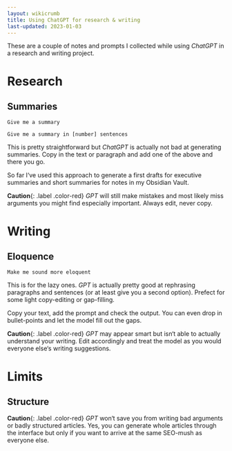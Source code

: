```yaml
---
layout: wikicrumb 
title: Using ChatGPT for research & writing
last-updated: 2023-01-03
---
```


These are a couple of notes and prompts I collected while using *ChatGPT* in a research and writing project.

# Research

## Summaries
`Give me a summary`

`Give me a summary in [number] sentences`

This is pretty straightforward but *ChatGPT* is actually not bad at generating summaries. Copy in the text or paragraph and add one of the above and there you go.

So far I‘ve used this approach to generate a first drafts for executive summaries and short summaries for notes in my Obsidian Vault.

**Caution**{: .label .color-red} *GPT* will still make mistakes and most likely miss arguments you might find especially important. Always edit, never copy.

# Writing

## Eloquence

`Make me sound more eloquent`

This is for the lazy ones. *GPT* is actually pretty good at rephrasing paragraphs and sentences (or at least give you a second option). Prefect for some light copy-editing or gap-filling.

Copy your text, add the prompt and check the output. You can even drop in bullet-points and let the model fill out the gaps.

**Caution**{: .label .color-red} *GPT* may appear smart but isn‘t able to actually understand your writing. Edit accordingly and treat the model as you would everyone else‘s writing suggestions.

# Limits

## Structure

**Caution**{: .label .color-red} *GPT* won‘t save you from writing bad arguments or badly structured articles. Yes, you can generate whole articles through the interface but only if you want to arrive at the same SEO-mush as everyone else.
